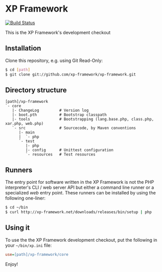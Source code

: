 XP Framework
============
[![Build Status](https://secure.travis-ci.org/xp-framework/xp-framework.png)](http://travis-ci.org/xp-framework/xp-framework)

This is the XP Framework's development checkout

Installation
------------
Clone this repository, e.g. using Git Read-Only:

```sh
$ cd [path]
$ git clone git://github.com/xp-framework/xp-framework.git
```

Directory structure
-------------------

```
[path]/xp-framework
`- core
   |- ChangeLog         # Version log
   |- boot.pth          # Bootstrap classpath
   |- tools             # Bootstrapping (lang.base.php, class.php, xar.php, web.php)
   `- src               # Sourcecode, by Maven conventions
      |- main
      |  `- php
      `- test
         |- php
         |- config      # Unittest configuration
         `- resources   # Test resources
```

Runners
-------
The entry point for software written in the XP Framework is not the PHP
interpreter's CLI / web server API but either a command line runner or
a specialized *web* entry point. These runners can be installed by using
the following one-liner:

```sh
$ cd ~/bin
$ curl http://xp-framework.net/downloads/releases/bin/setup | php
```

Using it
--------
To use the the XP Framework development checkout, put the following
in your `~/bin/xp.ini` file:

```ini
use=[path]/xp-framework/core
```

Enjoy!

